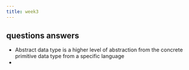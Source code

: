 ```yaml
---
title: week3
---
```


## questions answers
- Abstract data type is a higher level of abstraction from the concrete primitive data type from a specific language
-
